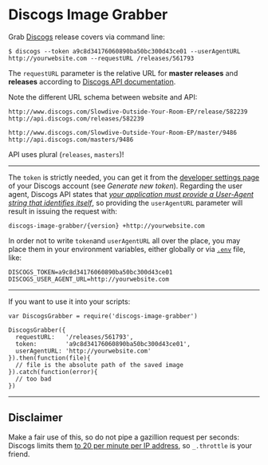 # Discogs Image Grabber

Grab [Discogs](https://www.discogs.com) release covers via command line:

    $ discogs --token a9c8d34176060890ba50bc300d43ce01 --userAgentURL http://yourwebsite.com --requestURL /releases/561793

The `requestURL` parameter is the relative URL for **master releases** and **releases** according to [Discogs API documentation](https://www.discogs.com/developers/#page:database).

Note the different URL schema between website and API:

    http://www.discogs.com/Slowdive-Outside-Your-Room-EP/release/582239
    http://api.discogs.com/releases/582239

    http://www.discogs.com/Slowdive-Outside-Your-Room-EP/master/9486
    http://api.discogs.com/masters/9486

API uses plural (`releases`, `masters`)!

---

The `token` is strictly needed, you can get it from the [developer settings page](https://www.discogs.com/settings/developers) of your Discogs account (see _Generate new token_).
Regarding the user agent, Discogs API states that [_your application must provide a User-Agent string that identifies itself_](https://www.discogs.com/developers/#page:home,header:home-general-information), so providing the `userAgentURL` parameter will result in issuing the request with:

    discogs-image-grabber/{version} +http://yourwebsite.com

In order not to write `token`and `userAgentURL` all over the place, you may place them in your environment variables, either globally or via [`.env`](https://github.com/motdotla/dotenv) file, like:

    DISCOGS_TOKEN=a9c8d34176060890ba50bc300d43ce01
    DISCOGS_USER_AGENT_URL=http://yourwebsite.com

---

If you want to use it into your scripts:

    var DiscogsGrabber = require('discogs-image-grabber')

    DiscogsGrabber({
      requestURL:   '/releases/561793',
      token:        'a9c8d34176060890ba50bc300d43ce01',
      userAgentURL: 'http://yourwebsite.com'
    }).then(function(file){
      // file is the absolute path of the saved image
    }).catch(function(error){
      // too bad
    })

---

## Disclaimer

Make a fair use of this, so do not pipe a gazillion request per seconds: Discogs limits them [to 20 per minute per IP address](https://www.discogs.com/developers/#page:home,header:home-rate-limiting), so `_.throttle` is your friend.
